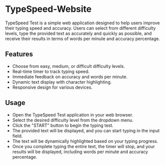 # TypeSpeed-Website
TypeSpeed Test is a simple web application designed to help users improve their typing speed and accuracy. Users can select from different difficulty levels, type the provided text as accurately and quickly as possible, and receive their results in terms of words per minute and accuracy percentage.
## Features
* Choose from easy, medium, or difficult difficulty levels.
* Real-time timer to track typing speed.
* Immediate feedback on accuracy and words per minute.
* Dynamic text display with character highlighting.
* Responsive design for various devices.
## Usage
* Open the TypeSpeed Test application in your web browser.
* Select the desired difficulty level from the dropdown menu.
* Click the "START" button to begin the typing test.
* The provided text will be displayed, and you can start typing in the input field.
* The text will be dynamically highlighted based on your typing progress.
* Once you complete typing the entire text, the timer will stop, and your results will be displayed, including words per minute and accuracy percentage.
